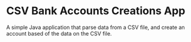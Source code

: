 # CSV Bank Accounts Creations App

A simple Java application that parse data from a CSV file, and create an account based of the data on the CSV file. 

